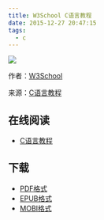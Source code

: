 ```yaml
---
title: W3School C语言教程
date: 2015-12-27 20:47:15
tags:
  - c
---
```


![](https://www.gitbook.com/book/wizardforcel/w3school-c/dashboard)

作者：[W3School](http://www.w3cschool.cc)

来源：[C语言教程](http://www.w3cschool.cc/cprogramming/c-tutorial.html)

<!--more-->

## 在线阅读 ##

* [C语言教程](https://www.gitbook.com/book/wizardforcel/w3school-c/details)

## 下载 ##

* [PDF格式](https://www.gitbook.com/download/pdf/book/wizardforcel/w3school-c)
* [EPUB格式](https://www.gitbook.com/download/epub/book/wizardforcel/w3school-c)
* [MOBI格式](https://www.gitbook.com/download/mobi/book/wizardforcel/w3school-c)